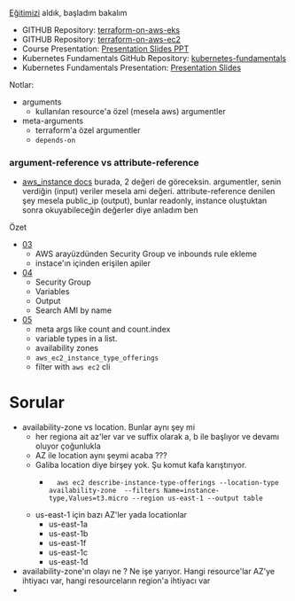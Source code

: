[Eğitimizi](https://www.udemy.com/course/terraform-on-aws-eks-kubernetes-iac-sre-50-real-world-demos) aldık, başladım bakalım


- GITHUB Repository: [terraform-on-aws-eks](https://github.com/stacksimplify/terraform-on-aws-eks)
- GITHUB Repository: [terraform-on-aws-ec2](https://github.com/stacksimplify/terraform-on-aws-ec2)
- Course Presentation: [Presentation Slides PPT](https://github.com/stacksimplify/terraform-on-aws-eks/tree/main/course-presentation)
- Kubernetes Fundamentals GitHub Repository: [kubernetes-fundamentals](https://github.com/stacksimplify/kubernetes-fundamentals)
- Kubernetes Fundamentals Presentation: [Presentation Slides](https://github.com/stacksimplify/kubernetes-fundamentals/tree/master/presentation)


Notlar: 
- arguments
    - kullanılan resource'a özel (mesela aws) argumentler
- meta-arguments
    - terraform'a özel argumentler
    - `depends-on`

### argument-reference vs attribute-reference
- [aws_instance docs](https://registry.terraform.io/providers/hashicorp/aws/latest/docs/resources/instance.html#argument-reference) burada, 2 değeri de göreceksin. argumentler, senin verdiğin (input) veriler mesela ami değeri. attribute-reference denilen şey mesela public_ip (output), bunlar readonly, instance oluştuktan sonra okuyabileceğin değerler diye anladım ben


Özet
- [03](./03/README.md)
    - AWS arayüzdünden Security Group ve inbounds rule ekleme
    - instace'ın içinden erişilen apiler
- [04](./04/README.md)
    - Security Group
    - Variables
    - Output
    - Search AMI by name
- [05](./05/README.md)
    - meta args like count and count.index
    - variable types in a list.
    - availability zones
    - `aws_ec2_instance_type_offerings`
    - filter with `aws ec2` cli



# Sorular
- availability-zone vs location. Bunlar aynı şey mi
    - her regiona ait az'ler var ve suffix olarak a, b ile başlıyor ve devamı oluyor çoğunlukla
    - AZ ile location aynı şeymi acaba ???
    - Galiba location diye birşey yok. Şu komut kafa karıştırıyor.
        - ```t
            aws ec2 describe-instance-type-offerings --location-type availability-zone  --filters Name=instance-type,Values=t3.micro --region us-east-1 --output table
          ```
    - us-east-1 için bazı AZ'ler yada locationlar
        - us-east-1a
        - us-east-1b
        - us-east-1f
        - us-east-1c
        - us-east-1d
- availability-zone'ın olayı ne ? Ne işe yarıyor. Hangi resource'lar AZ'ye ihtiyacı var, hangi resourceların region'a ihtiyacı var
- 